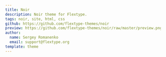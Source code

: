 ```yaml
---
title: Noir
description: Noir theme for Flextype.
tags: noir, site, html, css
github: https://github.com/flextype-themes/noir
preview: https://github.com/flextype-themes/noir/raw/master/preview.png
author:
  name: Sergey Romanenko
  email: support@flextype.org
template: theme
---
```

